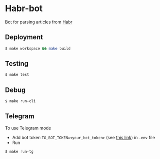 # Habr-bot

Bot for parsing articles from [Habr](https://habr.com)

## Deployment
```bash
$ make workspace && make build
```

## Testing
```bash
$ make test
```

## Debug
```bash
$ make run-cli
```

## Telegram

To use Telegram mode
* Add bot token ```TG_BOT_TOKEN=<your_bot_token>``` (see [this link](https://core.telegram.org/bots)) in ```.env``` file
* Run
```bash
$ make run-tg
```
